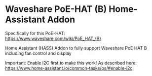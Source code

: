 # Waveshare PoE-HAT (B) Home-Assistant Addon

Specifically for this PoE-HAT: https://www.waveshare.com/wiki/PoE_HAT_(B)

Home Assistant (HASS) Addon to fully support Waveshare PoE HAT B including fan control and display

Important: Enable I2C first to make this work! As described here: https://www.home-assistant.io/common-tasks/os/#enable-i2c